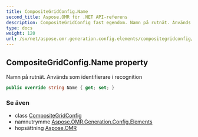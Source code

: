 ```yaml
---
title: CompositeGridConfig.Name
second_title: Aspose.OMR för .NET API-referens
description: CompositeGridConfig fast egendom. Namn på rutnät. Används som identifierare i recognition
type: docs
weight: 120
url: /sv/net/aspose.omr.generation.config.elements/compositegridconfig/name/
---
```

## CompositeGridConfig.Name property

Namn på rutnät. Används som identifierare i recognition

```csharp
public override string Name { get; set; }
```

### Se även

* class [CompositeGridConfig](../)
* namnutrymme [Aspose.OMR.Generation.Config.Elements](../../compositegridconfig/)
* hopsättning [Aspose.OMR](../../../)


